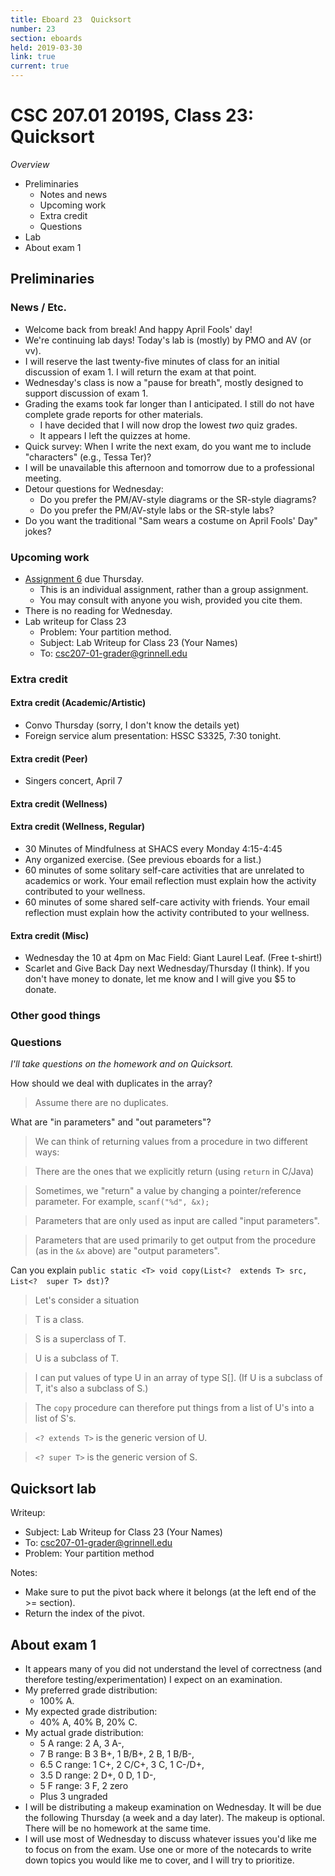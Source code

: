 ```yaml
---
title: Eboard 23  Quicksort
number: 23
section: eboards
held: 2019-03-30
link: true
current: true
---
```

CSC 207.01 2019S, Class 23:  Quicksort
======================================

_Overview_

* Preliminaries
    * Notes and news
    * Upcoming work
    * Extra credit
    * Questions
* Lab
* About exam 1

Preliminaries
-------------

### News / Etc.

* Welcome back from break!  And happy April Fools' day!
* We're continuing lab days!  Today's lab is (mostly) by PMO and AV (or vv).
* I will reserve the last twenty-five minutes of class for an initial 
  discussion of exam 1.  I will return the exam at that point.
* Wednesday's class is now a "pause for breath", mostly designed to
  support discussion of exam 1.
* Grading the exams took far longer than I anticipated.  I still do not
  have complete grade reports for other materials.
    * I have decided that I will now drop the lowest *two* quiz grades.
    * It appears I left the quizzes at home.
* Quick survey: When I write the next exam, do you want me to include
  "characters" (e.g., Tessa Ter)?
* I will be unavailable this afternoon and tomorrow due to a professional 
  meeting.
* Detour questions for Wednesday:
    * Do you prefer the PM/AV-style diagrams or the SR-style diagrams?
    * Do you prefer the PM/AV-style labs or the SR-style labs?
* Do you want the traditional "Sam wears a costume on April Fools' Day" jokes?

### Upcoming work

* [Assignment 6](../assignments/assignment06) due Thursday.
    * This is an individual assignment, rather than a group assignment.
    * You may consult with anyone you wish, provided you cite them.
* There is no reading for Wednesday.
* Lab writeup for Class 23
    * Problem: Your partition method.
    * Subject: Lab Writeup for Class 23 (Your Names)
    * To: csc207-01-grader@grinnell.edu

### Extra credit

#### Extra credit (Academic/Artistic)

* Convo Thursday (sorry, I don't know the details yet)
* Foreign service alum presentation: HSSC S3325, 7:30 tonight.

#### Extra credit (Peer)

* Singers concert, April 7

#### Extra credit (Wellness)

#### Extra credit (Wellness, Regular)

* 30 Minutes of Mindfulness at SHACS every Monday 4:15-4:45
* Any organized exercise.  (See previous eboards for a list.)
* 60 minutes of some solitary self-care activities that are unrelated to 
  academics or work.  Your email reflection must explain how
  the activity contributed to your wellness.
* 60 minutes of some shared self-care activity with friends.  Your email 
  reflection must explain how the activity contributed to your wellness.

#### Extra credit (Misc)

* Wednesday the 10 at 4pm on Mac Field: Giant Laurel Leaf.  (Free t-shirt!)
* Scarlet and Give Back Day next Wednesday/Thursday (I think).  If you
  don't have money to donate, let me know and I will give you $5 to donate.

### Other good things

### Questions

_I'll take questions on the homework and on Quicksort._

How should we deal with duplicates in the array?

> Assume there are no duplicates.

What are "in parameters" and "out parameters"?

> We can think of returning values from a procedure in two different
  ways:

> There are the ones that we explicitly return (using `return` in C/Java)

> Sometimes, we "return" a value by changing a pointer/reference parameter.
  For example, `scanf("%d", &x);`  

> Parameters that are only used as input are called "input parameters".

> Parameters that are used primarily to get output from the procedure
  (as in the `&x` above) are "output parameters".

Can you explain `public static <T> void copy(List<?  extends T> src, List<?  super T> dst)`?

> Let's consider a situation

> T is a class.

> S is a superclass of T.

> U is a subclass of T.

> I can put values of type U in an array of type S[].  (If U is a subclass
  of T, it's also a subclass of S.)

> The `copy` procedure can therefore put things from a list of U's into
  a list of S's.

> `<? extends T>` is the generic version of U.

> `<? super T>` is the generic version of S.

Quicksort lab
-------------

Writeup:

* Subject: Lab Writeup for Class 23 (Your Names)
* To: csc207-01-grader@grinnell.edu
* Problem: Your partition method

Notes:

* Make sure to put the pivot back where it belongs (at the left end of
  the >= section).
* Return the index of the pivot.

About exam 1
------------

* It appears many of you did not understand the level of correctness
  (and therefore testing/experimentation) I expect on an examination.
* My preferred grade distribution:
    * 100% A.
* My expected grade distribution: 
    * 40% A, 40% B, 20% C.
* My actual grade distribution: 
    * 5 A range: 2 A, 3 A-, 
    * 7 B range: B 3 B+, 1 B/B+, 2 B, 1 B/B-, 
    * 6.5 C range: 1 C+, 2 C/C+, 3 C, 1 C-/D+, 
    * 3.5 D range: 2 D+, 0 D, 1 D-, 
    * 5 F range: 3 F, 2 zero
    * Plus 3 ungraded
* I will be distributing a makeup examination on Wednesday.  It will be
  due the following Thursday (a week and a day later).  The makeup is
  optional.  There will be no homework at the same time.
* I will use most of Wednesday to discuss whatever issues you'd like 
  me to focus on from the exam.  Use one or more of the notecards to
  write down topics you would like me to cover, and I will try to 
  prioritize.
